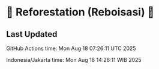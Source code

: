 
# 🌳 Reforestation (Reboisasi) 🌲

## Last Updated

GitHub Actions time: Mon Aug 18 07:26:11 UTC 2025

Indonesia/Jakarta time: Mon Aug 18 14:26:11 WIB 2025
